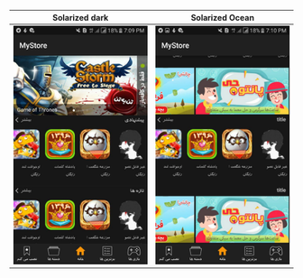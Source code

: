 Solarized dark             |  Solarized Ocean
:-------------------------:|:-------------------------:
![](https://github.com/ajalalniya/mystore/blob/master/photo_2020-01-27_14-05-54.jpg)  |  ![](https://github.com/ajalalniya/mystore/blob/master/photo_2020-01-27_14-06-28.jpg)
